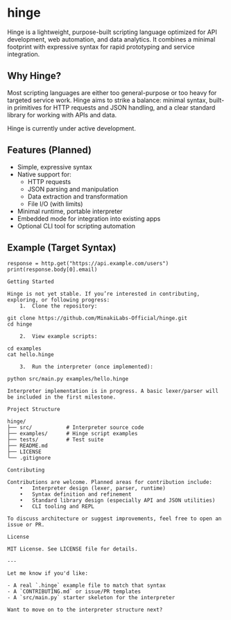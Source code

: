 # hinge

Hinge is a lightweight, purpose-built scripting language optimized for API development, web automation, and data analytics. It combines a minimal footprint with expressive syntax for rapid prototyping and service integration.

## Why Hinge?

Most scripting languages are either too general-purpose or too heavy for targeted service work. Hinge aims to strike a balance: minimal syntax, built-in primitives for HTTP requests and JSON handling, and a clear standard library for working with APIs and data.

Hinge is currently under active development.

## Features (Planned)

- Simple, expressive syntax
- Native support for:
  - HTTP requests
  - JSON parsing and manipulation
  - Data extraction and transformation
  - File I/O (with limits)
- Minimal runtime, portable interpreter
- Embedded mode for integration into existing apps
- Optional CLI tool for scripting automation

## Example (Target Syntax)

```hinge
response = http.get("https://api.example.com/users")
print(response.body[0].email)

Getting Started

Hinge is not yet stable. If you’re interested in contributing, exploring, or following progress:
	1.	Clone the repository:

git clone https://github.com/MinakiLabs-Official/hinge.git
cd hinge

	2.	View example scripts:

cd examples
cat hello.hinge

	3.	Run the interpreter (once implemented):

python src/main.py examples/hello.hinge

Interpreter implementation is in progress. A basic lexer/parser will be included in the first milestone.

Project Structure

hinge/
├── src/           # Interpreter source code
├── examples/      # Hinge script examples
├── tests/         # Test suite
├── README.md
├── LICENSE
└── .gitignore

Contributing

Contributions are welcome. Planned areas for contribution include:
	•	Interpreter design (lexer, parser, runtime)
	•	Syntax definition and refinement
	•	Standard library design (especially API and JSON utilities)
	•	CLI tooling and REPL

To discuss architecture or suggest improvements, feel free to open an issue or PR.

License

MIT License. See LICENSE file for details.

---

Let me know if you'd like:

- A real `.hinge` example file to match that syntax
- A `CONTRIBUTING.md` or issue/PR templates
- A `src/main.py` starter skeleton for the interpreter

Want to move on to the interpreter structure next?

